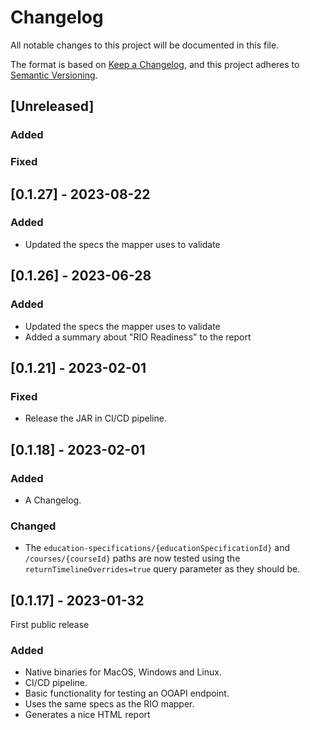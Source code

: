 # Changelog

All notable changes to this project will be documented in this file.

The format is based on [Keep a Changelog](https://keepachangelog.com/en/1.0.0/),
and this project adheres to [Semantic Versioning](https://semver.org/spec/v2.0.0.html).

## [Unreleased]

### Added 

### Fixed

## [0.1.27] - 2023-08-22

### Added
- Updated the specs the mapper uses to validate

## [0.1.26] - 2023-06-28

### Added
- Updated the specs the mapper uses to validate
- Added a summary about "RIO Readiness" to the report

## [0.1.21] - 2023-02-01

### Fixed
- Release the JAR in CI/CD pipeline.

## [0.1.18] - 2023-02-01

### Added
- A Changelog.

### Changed

- The `education-specifications/{educationSpecificationId}` and `/courses/{courseId}` paths are now tested using the `returnTimelineOverrides=true` query parameter as they should be.

## [0.1.17] - 2023-01-32

First public release

### Added

- Native binaries for MacOS, Windows and Linux.
- CI/CD pipeline.
- Basic functionality for testing an OOAPI endpoint.
- Uses the same specs as the RIO mapper.
- Generates a nice HTML report
